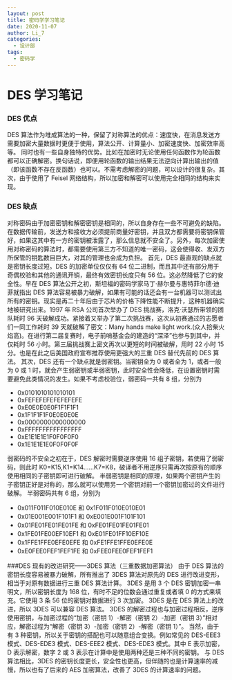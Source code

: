 ```yaml
---
layout: post
title: 密码学学习笔记
date: 2020-11-07
author: Li_7
categories:
  - 设计部
tags:
  - 密码学
---
```


# DES 学习笔记

### DES 优点

DES 算法作为堆成算法的一种，保留了对称算法的优点：速度快，在消息发送方需要加密大量数据时更便于使用，算法公开、计算量小、加密速度快、加密效率高等。
同时也有一些自身独特的优势。比如在加密时无论使用任何函数作为轮函数都可以正确解密。换句话说，即便用轮函数的输出结果无法逆向计算出输出的值（即该函数不存在反函数）也可以。不需考虑解密的问题，可以设计的很复杂。其次，由于使用了 Feisel 网络结构，所以加密和解密可以使用完全相同的结构来实现。

### DES 缺点

对称密码由于加密密钥和解密密钥是相同的，所以自身存在一些不可避免的缺陷。在数据传输前，发送方和接收方必须提前商量好密钥，并且双方都需要将密钥保管好，如果这其中有一方的密钥被泄露了，那么信息就不安全了。另外，每次加密使用对称密码的算法时，都需要使用第三方不知道的唯一密码，这会使得收、发双方所保管的钥匙数目巨大，对其的管理也会成为负担。
首先，DES 最直观的缺点就是密钥长度过短。DES 的加密单位仅仅有 64 位二进制，而且其中还有部分用于奇偶校验和其他的通讯开销，最终有效密钥长度只有 56 位。这必然降低了它的安全性。早在 DES 算法公开之初，斯坦福的密码学家马丁·赫尔曼与惠特菲尔德·迪菲就指出 DES 算法容易被暴力破解，如果有可能的话还会有一台机器可以测试出所有的密钥。现实是再二十年后由于芯片的价格下降性能不断提升，这种机器确实地被研究出来。1997 年 RSA 公司首次举办了 DES 挑战赛，洛克·沃瑟所带领的团队耗时 96 天破解成功。紧接着又举办了第二次挑战赛，这次从初赛通过的志愿者们一同工作耗时 39 天就破解了密文：Many hands make light work.(众人拾柴火焰高)。在进行第二届复赛时，电子前哨基金会的建造的“深泽”也参与到其中，并仅耗时 56 小时。第三届挑战赛上密文再次以更短的时间被破解，用时 22 小时 15 分。也是在此之后美国政府宣布推荐使用更强大的三重 DES 替代先前的 DES 算法。
其次，DES 还有一个缺点就是弱密钥。当密钥全为 0 或者全为 1，或者一般为 0 或 1 时，就会产生弱密钥或半弱密钥，此时安全性会降低，在设置密钥时需要避免此类情况的发生。如果不考虑校验位，弱密码一共有 8 组，分别为

- 0x0101010101010101
- 0xFEFEFEFEFEFEFEFE
- 0xE0E0E0E0F1F1F1F1
- 0x1F1F1F1F0E0E0E0E
- 0x0000000000000000
- 0xFFFFFFFFFFFFFFFF
- 0xE1E1E1E1F0F0F0F0
- 0x1E1E1E1E0F0F0F0F

弱密码的不安全之初在于，DES 解密时需要逆序使用 16 组子密钥，若使用了弱密码，则此时 K0=K15,K1=K14……K7=K8，破译者不用逆序只需再次按原有的顺序使用相同的子密钥即可进行破解。
半弱密钥是相同的原理，如果两个密钥产生的子密钥正好是对称的，那么就可以使用另一个密钥对前一个密钥加密过的文件进行破解。
半弱密码共有 6 组，分别为

- 0x011F011F010E010E 和 0x1F011F010E010E01
- 0x01E001E001F101F1 和 0xE001E001F101F101
- 0x01FE01FE01FE01FE 和 0xFE01FE01FE01FE01
- 0x1FE01FE00EF10EF1 和 0xE01FE01FF10EF10E
- 0x1FFE1FFE0EFE0EFE 和 0xFE1FFE1FFE0EFE0E
- 0xE0FEE0FEF1FEF1FE 和 0xFEE0FEE0FEF1FEF1

###DES 现有的改进研究——3DES 算法（三重数据加密算法）
由于 DES 算法的密钥长度容易被暴力破解，所有推出了 3DES 算法对原先的 DES 进行改进变形，相当于对原有数据进行三重 DES 算法计算。
3DES 是用 3 个 DES 密钥加密一串明文，所以密钥长度为 168 位，有时不足的位数会通过重复或者填 0 的方式来填充。它使用 3 条 56 位的密钥对数据进行 3 次加密。
3DES 是在 DES 算法上的改进，所以 3DES 可以兼容 DES 算法。
3DES 的解密过程也与加密过程相反，逆序使用密钥，与加密过程的“加密（密钥 1）-解密（密钥 2）-加密（密钥 3）”相对应，解密过程为“解密（密钥 3）-加密（密钥 2）-解密（密钥 1）”。
当然，由于有 3 种密钥，所以关于密钥的搭配也可以随意组合变换。例如常见的 DES-EEE3 模式、DES-EDE3 模式、DES-EEE2 模式、DES-EDE3 模式。其中 E 表示加密，D 表示解密，数字 2 或 3 表示在计算中是使用两种还是三种不同的密钥。
与 DES 算法相比，3DES 的密钥长度更长，安全性也更高，但伴随的也是计算速率的减慢，所以也有了后来的 AES 加密算法，改善了 3DES 的计算速率的问题。
